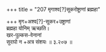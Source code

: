 +++
title = "207 मृगाश्व[?]सूकरोष्ट्राणां ब्रह्महा"

+++
मृग+अश्व[?]-सूकर+उष्ट्राणां  
ब्रह्महा योनिम् ऋच्छति।  
खर-पुल्कस-वेनानां  
सुरापो न +अत्र संशयः  ॥ ३.२०७ ॥